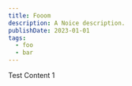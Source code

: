 ```yaml
---
title: Fooom
description: A Noice description.
publishDate: 2023-01-01
tags:
  - foo
  - bar
---
```


Test Content 1
